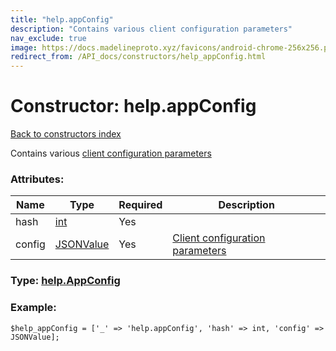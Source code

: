 ```yaml
---
title: "help.appConfig"
description: "Contains various client configuration parameters"
nav_exclude: true
image: https://docs.madelineproto.xyz/favicons/android-chrome-256x256.png
redirect_from: /API_docs/constructors/help_appConfig.html
---
```

# Constructor: help.appConfig  
[Back to constructors index](/API_docs/constructors/index.html)



Contains various [client configuration parameters](https://core.telegram.org/api/config#client-configuration)

### Attributes:

| Name     |    Type       | Required | Description |
|----------|---------------|----------|-------------|
|hash|[int](/API_docs/types/int.html) | Yes|
|config|[JSONValue](/API_docs/types/JSONValue.html) | Yes|[Client configuration parameters](https://core.telegram.org/api/config#client-configuration)|



### Type: [help.AppConfig](/API_docs/types/help.AppConfig.html)


### Example:

```
$help_appConfig = ['_' => 'help.appConfig', 'hash' => int, 'config' => JSONValue];
```  
